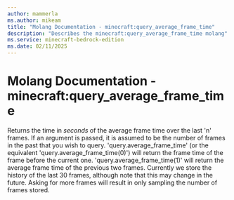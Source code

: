 ```yaml
---
author: mammerla
ms.author: mikeam
title: "Molang Documentation - minecraft:query_average_frame_time"
description: "Describes the minecraft:query_average_frame_time molang"
ms.service: minecraft-bedrock-edition
ms.date: 02/11/2025 
---
```


# Molang Documentation - minecraft:query_average_frame_time

Returns the time in *seconds* of the average frame time over the last 'n' frames.  If an argument is passed, it is assumed to be the number of frames in the past that you wish to query.  'query.average_frame_time' (or the equivalent 'query.average_frame_time(0)') will return the frame time of the frame before the current one.  'query.average_frame_time(1)' will return the average frame time of the previous two frames.  Currently we store the history of the last 30 frames, although note that this may change in the future.  Asking for more frames will result in only sampling the number of frames stored.
